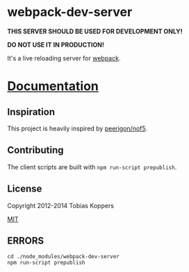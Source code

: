 # webpack-dev-server

**THIS SERVER SHOULD BE USED FOR DEVELOPMENT ONLY!**

**DO NOT USE IT IN PRODUCTION!**

It's a live reloading server for [webpack](http://webpack.github.io).

# [Documentation](http://webpack.github.io/docs/webpack-dev-server.html)

## Inspiration

This project is heavily inspired by [peerigon/nof5](https://github.com/peerigon/nof5).

## Contributing

The client scripts are built with `npm run-script prepublish`.

## License

Copyright 2012-2014 Tobias Koppers

[MIT](http://www.opensource.org/licenses/mit-license.php)


## ERRORS

```
cd ./node_modules/webpack-dev-server
npm run-script prepublish
```

